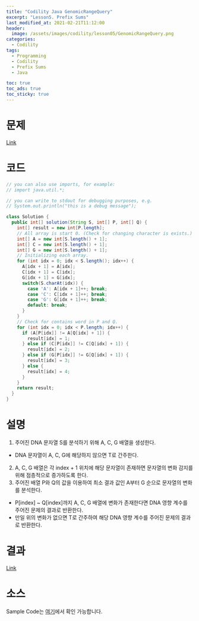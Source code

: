 ```yaml
---
title: "Codility Java GenomicRangeQuery"
excerpt: "Lesson5. Prefix Sums"
last_modified_at: 2021-02-21T11:12:00
header:
  image: /assets/images/codility/lesson05/GenomicRangeQuery.png
categories:
  - Codility
tags:
  - Programming
  - Codility
  - Prefix Sums
  - Java

toc: true
toc_ads: true
toc_sticky: true
---
```

# 문제
[Link](https://app.codility.com/programmers/lessons/5-prefix_sums/genomic_range_query/)

# 코드
```java
// you can also use imports, for example:
// import java.util.*;

// you can write to stdout for debugging purposes, e.g.
// System.out.println("this is a debug message");

class Solution {
  public int[] solution(String S, int[] P, int[] Q) {
    int[] result = new int[P.length];
    // All array is start 0. (Check for changing character is exists.)
    int[] A = new int[S.length() + 1];
    int[] C = new int[S.length() + 1];
    int[] G = new int[S.length() + 1];
    // Initializing each array.
    for (int idx = 0; idx < S.length(); idx++) {
      A[idx + 1] = A[idx];
      C[idx + 1] = C[idx];
      G[idx + 1] = G[idx];
      switch(S.charAt(idx)) {
        case 'A': A[idx + 1]++; break;
        case 'C': C[idx + 1]++; break;
        case 'G': G[idx + 1]++; break;
        default: break;
      }
    }
    // Check for contains word in P and Q.
    for (int idx = 0; idx < P.length; idx++) {
      if (A[P[idx]] != A[Q[idx] + 1]) {
        result[idx] = 1;
      } else if (C[P[idx]] != C[Q[idx] + 1]) {
        result[idx] = 2;
      } else if (G[P[idx]] != G[Q[idx] + 1]) {
        result[idx] = 3;
      } else {
        result[idx] = 4;
      }
    }
    return result;
  }
}
```

# 설명
1. 주어진 DNA 문자열 S를 분석하기 위해 A, C, G 배열을 생성한다.
- DNA 문자열이 A, C, G에 해당하지 않으면 T로 간주한다.
2. A, C, G 배열은 각 index + 1 위치에 해당 문자열이 존재하면 문자열의 변화 감지를 위해 점층적으로 증가하도록 한다.
3. 주어진 배열 P와 Q의 값을 이용하여 최소 결과 값인 A부터 G 순으로 문자열의 변화를 분석한다.
- P[index] ~ Q[index]까지 A, C, G 배열에 변화가 존재한다면 DNA 영향 계수를 주어진 문제의 결과로 반환한다.
- 만일 위의 변화가 없으면 T로 간주하여 해당 DNA 영향 계수를 주어진 문제의 결과로 반환한다.

# 결과
[Link](https://app.codility.com/demo/results/trainingQSWXB3-AAH/)

# 소스
Sample Code는 [여기](https://github.com/GracefulSoul/codility/blob/master/src/main/java/gracefulsoul/lesson05/GenomicRangeQuery.java)에서 확인 가능합니다.